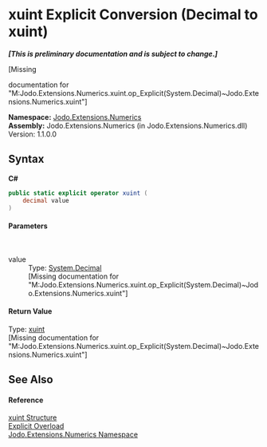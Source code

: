 # xuint&nbsp;Explicit Conversion (Decimal to xuint)
 _**\[This is preliminary documentation and is subject to change.\]**_

\[Missing <summary> documentation for "M:Jodo.Extensions.Numerics.xuint.op_Explicit(System.Decimal)~Jodo.Extensions.Numerics.xuint"\]

**Namespace:**&nbsp;<a href="N_Jodo_Extensions_Numerics">Jodo.Extensions.Numerics</a><br />**Assembly:**&nbsp;Jodo.Extensions.Numerics (in Jodo.Extensions.Numerics.dll) Version: 1.1.0.0

## Syntax

**C#**<br />
``` C#
public static explicit operator xuint (
	decimal value
)
```


#### Parameters
&nbsp;<dl><dt>value</dt><dd>Type: <a href="https://docs.microsoft.com/dotnet/api/system.decimal" target="_blank" rel="noopener noreferrer">System.Decimal</a><br />\[Missing <param name="value"/> documentation for "M:Jodo.Extensions.Numerics.xuint.op_Explicit(System.Decimal)~Jodo.Extensions.Numerics.xuint"\]</dd></dl>

#### Return Value
Type: <a href="T_Jodo_Extensions_Numerics_xuint">xuint</a><br />\[Missing <returns> documentation for "M:Jodo.Extensions.Numerics.xuint.op_Explicit(System.Decimal)~Jodo.Extensions.Numerics.xuint"\]

## See Also


#### Reference
<a href="T_Jodo_Extensions_Numerics_xuint">xuint Structure</a><br /><a href="Overload_Jodo_Extensions_Numerics_xuint_op_Explicit">Explicit Overload</a><br /><a href="N_Jodo_Extensions_Numerics">Jodo.Extensions.Numerics Namespace</a><br />